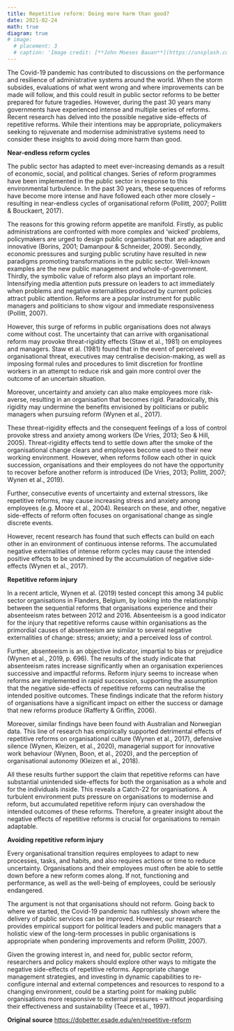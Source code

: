 ```yaml
---
title: Repetitive reform: Doing more harm than good?
date: 2021-02-24
math: true
diagram: true
# image:
  # placement: 3
  # caption: 'Image credit: [**John Moeses Bauan**](https://unsplash.com/photos/OGZtQF8iC0g)'
---
```


The Covid-19 pandemic has contributed to discussions on the performance and resilience of administrative systems around the world. When the storm subsides, evaluations of what went wrong and where improvements can be made will follow, and this could result in public sector reforms to be better prepared for future tragedies. However, during the past 30 years many governments have experienced intense and multiple series of reforms. Recent research has delved into the possible negative side-effects of repetitive reforms. While their intentions may be appropriate, policymakers seeking to rejuvenate and modernise administrative systems need to consider these insights to avoid doing more harm than good.

**Near-endless reform cycles**

The public sector has adapted to meet ever-increasing demands as a result of economic, social, and political changes. Series of reform programmes have been implemented in the public sector in response to this environmental turbulence. In the past 30 years, these sequences of reforms have become more intense and have followed each other more closely – resulting in near-endless cycles of organisational reform (Pollitt, 2007; Pollitt & Bouckaert, 2017).

The reasons for this growing reform appetite are manifold. Firstly, as public administrations are confronted with more complex and ‘wicked’ problems, policymakers are urged to design public organisations that are adaptive and innovative (Borins, 2001; Damanpour & Schneider, 2009). Secondly, economic pressures and surging public scrutiny have resulted in new paradigms promoting transformations in the public sector. Well-known examples are the new public management and whole-of-government. Thirdly, the symbolic value of reform also plays an important role. Intensifying media attention puts pressure on leaders to act immediately when problems and negative externalities produced by current policies attract public attention. Reforms are a popular instrument for public managers and politicians to show vigour and immediate responsiveness (Pollitt, 2007).

However, this surge of reforms in public organisations does not always come without cost. The uncertainty that can arrive with organisational reform may provoke threat-rigidity effects (Staw et al., 1981) on employees and managers. Staw et al. (1981) found that in the event of perceived organisational threat, executives may centralise decision-making, as well as imposing formal rules and procedures to limit discretion for frontline workers in an attempt to reduce risk and gain more control over the outcome of an uncertain situation.

Moreover, uncertainty and anxiety can also make employees more risk-averse, resulting in an organisation that becomes rigid. Paradoxically, this rigidity may undermine the benefits envisioned by politicians or public managers when pursuing reform (Wynen et al., 2017).

These threat-rigidity effects and the consequent feelings of a loss of control provoke stress and anxiety among workers (De Vries, 2013; Seo & Hill, 2005). Threat-rigidity effects tend to settle down after the smoke of the organisational change clears and employees become used to their new working environment. However, when reforms follow each other in quick succession, organisations and their employees do not have the opportunity to recover before another reform is introduced (De Vries, 2013; Pollitt, 2007; Wynen et al., 2019).

Further, consecutive events of uncertainty and external stressors, like repetitive reforms, may cause increasing stress and anxiety among employees (e.g. Moore et al., 2004). Research on these, and other, negative side-effects of reform often focuses on organisational change as single discrete events.

However, recent research has found that such effects can build on each other in an environment of continuous intense reforms. The accumulated negative externalities of intense reform cycles may cause the intended positive effects to be undermined by the accumulation of negative side-effects (Wynen et al., 2017).

**Repetitive reform injury**

In a recent article, Wynen et al. (2019) tested concept this among 34 public sector organisations in Flanders, Belgium, by looking into the relationship between the sequential reforms that organisations experience and their absenteeism rates between 2012 and 2016. Absenteeism is a good indicator for the injury that repetitive reforms cause within organisations as the primordial causes of absenteeism are similar to several negative externalities of change: stress; anxiety; and a perceived loss of control.

Further, absenteeism is an objective indicator, impartial to bias or prejudice (Wynen et al., 2019, p. 696). The results of the study indicate that absenteeism rates increase significantly when an organisation experiences successive and impactful reforms. Reform injury seems to increase when reforms are implemented in rapid succession, supporting the assumption that the negative side-effects of repetitive reforms can neutralise the intended positive outcomes. These findings indicate that the reform history of organisations have a significant impact on either the success or damage that new reforms produce (Rafferty & Griffin, 2006).

Moreover, similar findings have been found with Australian and Norwegian data. This line of research has empirically supported detrimental effects of repetitive reforms on organisational culture (Wynen et al., 2017), defensive silence (Wynen, Kleizen, et al., 2020), managerial support for innovative work behaviour (Wynen, Boon, et al., 2020), and the perception of organisational autonomy (Kleizen et al., 2018).

All these results further support the claim that repetitive reforms can have substantial unintended side-effects for both the organisation as a whole and for the individuals inside. This reveals a Catch-22 for organisations. A turbulent environment puts pressure on organisations to modernise and reform, but accumulated repetitive reform injury can overshadow the intended outcomes of these reforms. Therefore, a greater insight about the negative effects of repetitive reforms is crucial for organisations to remain adaptable.

**Avoiding repetitive reform injury**

Every organisational transition requires employees to adapt to new processes, tasks, and habits, and also requires actions or time to reduce uncertainty. Organisations and their employees must often be able to settle down before a new reform comes along. If not, functioning and performance, as well as the well-being of employees, could be seriously endangered. 

The argument is not that organisations should not reform. Going back to where we started, the Covid-19 pandemic has ruthlessly shown where the delivery of public services can be improved. However, our research provides empirical support for political leaders and public managers that a holistic view of the long-term processes in public organisations is appropriate when pondering improvements and reform (Pollitt, 2007).

Given the growing interest in, and need for, public sector reform, researchers and policy makers should explore other ways to mitigate the negative side-effects of repetitive reforms. Appropriate change management strategies, and investing in dynamic capabilities to re-configure internal and external competences and resources to respond to a changing environment, could be a starting point for making public organisations more responsive to external pressures – without jeopardising their effectiveness and sustainability (Teece et al., 1997).

**Original source**
https://dobetter.esade.edu/en/repetitive-reform


